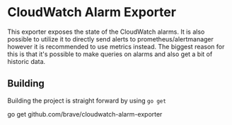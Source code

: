 # CloudWatch Alarm Exporter
This exporter exposes the state of the CloudWatch alarms. It is also possible to utilize it to directly send alerts to prometheus/alertmanager however it is recommended to use metrics instead. The biggest reason for this is that it's possible to make queries on alarms and also get a bit of historic data.

## Building
Building the project is straight forward by using `go get`

 go get github.com/brave/cloudwatch-alarm-exporter

